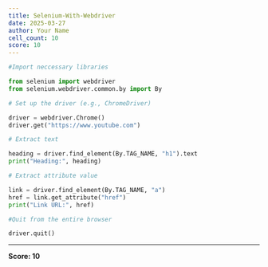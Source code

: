 ```yaml
---
title: Selenium-With-Webdriver
date: 2025-03-27
author: Your Name
cell_count: 10
score: 10
---
```


```python
#Import neccessary libraries
```


```python
from selenium import webdriver
from selenium.webdriver.common.by import By
```


```python
# Set up the driver (e.g., ChromeDriver)
```


```python
driver = webdriver.Chrome()
driver.get("https://www.youtube.com")
```


```python
# Extract text
```


```python
heading = driver.find_element(By.TAG_NAME, "h1").text
print("Heading:", heading)
```


```python
# Extract attribute value
```


```python
link = driver.find_element(By.TAG_NAME, "a")
href = link.get_attribute("href")
print("Link URL:", href)
```


```python
#Quit from the entire browser
```


```python
driver.quit()
```


---
**Score: 10**
